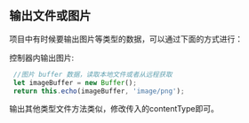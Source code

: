 ## 输出文件或图片

项目中有时候要输出图片等类型的数据，可以通过下面的方式进行：

控制器内输出图片:

```js
 //图片 buffer 数据，读取本地文件或者从远程获取
 let imageBuffer = new Buffer();
 return this.echo(imageBuffer, 'image/png');

```

输出其他类型文件方法类似，修改传入的contentType即可。